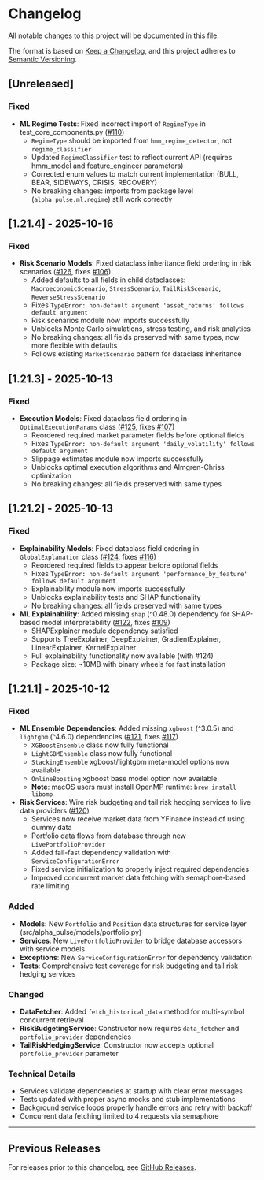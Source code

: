 # Changelog

All notable changes to this project will be documented in this file.

The format is based on [Keep a Changelog](https://keepachangelog.com/en/1.0.0/),
and this project adheres to [Semantic Versioning](https://semver.org/spec/v2.0.0.html).

## [Unreleased]

### Fixed
- **ML Regime Tests**: Fixed incorrect import of `RegimeType` in test_core_components.py ([#110](https://github.com/blackms/AlphaPulse/issues/110))
  - `RegimeType` should be imported from `hmm_regime_detector`, not `regime_classifier`
  - Updated `RegimeClassifier` test to reflect current API (requires hmm_model and feature_engineer parameters)
  - Corrected enum values to match current implementation (BULL, BEAR, SIDEWAYS, CRISIS, RECOVERY)
  - No breaking changes: imports from package level (`alpha_pulse.ml.regime`) still work correctly

## [1.21.4] - 2025-10-16

### Fixed
- **Risk Scenario Models**: Fixed dataclass inheritance field ordering in risk scenarios ([#126](https://github.com/blackms/AlphaPulse/pull/126), fixes [#106](https://github.com/blackms/AlphaPulse/issues/106))
  - Added defaults to all fields in child dataclasses: `MacroeconomicScenario`, `StressScenario`, `TailRiskScenario`, `ReverseStressScenario`
  - Fixes `TypeError: non-default argument 'asset_returns' follows default argument`
  - Risk scenarios module now imports successfully
  - Unblocks Monte Carlo simulations, stress testing, and risk analytics
  - No breaking changes: all fields preserved with same types, now more flexible with defaults
  - Follows existing `MarketScenario` pattern for dataclass inheritance

## [1.21.3] - 2025-10-13

### Fixed
- **Execution Models**: Fixed dataclass field ordering in `OptimalExecutionParams` class ([#125](https://github.com/blackms/AlphaPulse/pull/125), fixes [#107](https://github.com/blackms/AlphaPulse/issues/107))
  - Reordered required market parameter fields before optional fields
  - Fixes `TypeError: non-default argument 'daily_volatility' follows default argument`
  - Slippage estimates module now imports successfully
  - Unblocks optimal execution algorithms and Almgren-Chriss optimization
  - No breaking changes: all fields preserved with same types

## [1.21.2] - 2025-10-13

### Fixed
- **Explainability Models**: Fixed dataclass field ordering in `GlobalExplanation` class ([#124](https://github.com/blackms/AlphaPulse/pull/124), fixes [#116](https://github.com/blackms/AlphaPulse/issues/116))
  - Reordered required fields to appear before optional fields
  - Fixes `TypeError: non-default argument 'performance_by_feature' follows default argument`
  - Explainability module now imports successfully
  - Unblocks explainability tests and SHAP functionality
  - No breaking changes: all fields preserved with same types
- **ML Explainability**: Added missing `shap` (^0.48.0) dependency for SHAP-based model interpretability ([#122](https://github.com/blackms/AlphaPulse/pull/122), fixes [#109](https://github.com/blackms/AlphaPulse/issues/109))
  - SHAPExplainer module dependency satisfied
  - Supports TreeExplainer, DeepExplainer, GradientExplainer, LinearExplainer, KernelExplainer
  - Full explainability functionality now available (with #124)
  - Package size: ~10MB with binary wheels for fast installation

## [1.21.1] - 2025-10-12

### Fixed
- **ML Ensemble Dependencies**: Added missing `xgboost` (^3.0.5) and `lightgbm` (^4.6.0) dependencies ([#121](https://github.com/blackms/AlphaPulse/pull/121), fixes [#117](https://github.com/blackms/AlphaPulse/issues/117))
  - `XGBoostEnsemble` class now fully functional
  - `LightGBMEnsemble` class now fully functional
  - `StackingEnsemble` xgboost/lightgbm meta-model options now available
  - `OnlineBoosting` xgboost base model option now available
  - **Note**: macOS users must install OpenMP runtime: `brew install libomp`
- **Risk Services**: Wire risk budgeting and tail risk hedging services to live data providers ([#120](https://github.com/blackms/AlphaPulse/pull/120))
  - Services now receive market data from YFinance instead of using dummy data
  - Portfolio data flows from database through new `LivePortfolioProvider`
  - Added fail-fast dependency validation with `ServiceConfigurationError`
  - Fixed service initialization to properly inject required dependencies
  - Improved concurrent market data fetching with semaphore-based rate limiting

### Added
- **Models**: New `Portfolio` and `Position` data structures for service layer (src/alpha_pulse/models/portfolio.py)
- **Services**: New `LivePortfolioProvider` to bridge database accessors with service models
- **Exceptions**: New `ServiceConfigurationError` for dependency validation
- **Tests**: Comprehensive test coverage for risk budgeting and tail risk hedging services

### Changed
- **DataFetcher**: Added `fetch_historical_data` method for multi-symbol concurrent retrieval
- **RiskBudgetingService**: Constructor now requires `data_fetcher` and `portfolio_provider` dependencies
- **TailRiskHedgingService**: Constructor now accepts optional `portfolio_provider` parameter

### Technical Details
- Services validate dependencies at startup with clear error messages
- Tests updated with proper async mocks and stub implementations
- Background service loops properly handle errors and retry with backoff
- Concurrent data fetching limited to 4 requests via semaphore

---

## Previous Releases

For releases prior to this changelog, see [GitHub Releases](https://github.com/blackms/AlphaPulse/releases).
